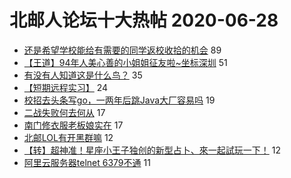 # 北邮人论坛十大热帖 2020-06-28

- [还是希望学校能给有需要的同学返校收拾的机会](https://bbs.byr.cn/article/Talking/6205935) 89
- [【王道】94年人美心善的小姐姐征友啦~坐标深圳](https://bbs.byr.cn/article/Friends/1964438) 51
- [有没有人知道这是什么鸟？](https://bbs.byr.cn/article/Picture/3259030) 35
- [【短期远程实习】](https://bbs.byr.cn/article/Job/2093783) 24
- [校招去头条写go，一两年后跳Java大厂容易吗](https://bbs.byr.cn/article/WorkLife/1145481) 19
- [二战失败何去何从](https://bbs.byr.cn/article/AimGraduate/1192649) 17
- [南门修衣服老板娘实在](https://bbs.byr.cn/article/Clothing/44657) 17
- [北邮LOL有开黑群嘛](https://bbs.byr.cn/article/LOL/28447) 12
- [【转】超神准！星座小王子独创的新型占卜、來一起試玩一下！](https://bbs.byr.cn/article/Constellations/326533) 12
- [阿里云服务器telnet 6379不通](https://bbs.byr.cn/article/Java/64024) 11


